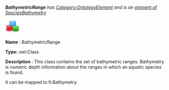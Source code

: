 ___BathymetricRange__ 
 has
 [Category:OntologyElement](../../Category/OntologyElement "Category:OntologyElement") 
 and is an
 [element of](../../Property/ElementOf "Property:ElementOf") 
[SpeciesBathymetry](../../Submissions/SpeciesBathymetry "Submissions:SpeciesBathymetry")_




  





[![Class](../public/images/thumb/2/27/Class.gif/45px-Class.gif)](../../Image/Class.gif "Class")


__Name__ 
 : BathymetricRange
 



__Type:__ 
 owl:Class
 



__Description__ 
 : This class contains the set of bathymetric ranges. Bathymetry is numeric depth information about the ranges in which an aquatic species is found.
 



 It can be mapped to fi:Bathymetry.
